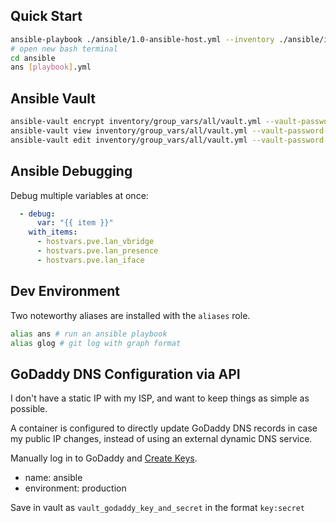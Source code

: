 ## Quick Start
```sh
ansible-playbook ./ansible/1.0-ansible-host.yml --inventory ./ansible/inventory/hosts.yml --ask-vault-pass
# open new bash terminal
cd ansible
ans [playbook].yml
```

## Ansible Vault
```sh
ansible-vault encrypt inventory/group_vars/all/vault.yml --vault-password-file ~/.ansible/vault_pw.txt
ansible-vault view inventory/group_vars/all/vault.yml --vault-password-file ~/.ansible/vault_pw.txt
ansible-vault edit inventory/group_vars/all/vault.yml --vault-password-file ~/.ansible/vault_pw.txt
```

## Ansible Debugging
Debug multiple variables at once:
```yml
  - debug:
      var: "{{ item }}"
    with_items:
      - hostvars.pve.lan_vbridge
      - hostvars.pve.lan_presence
      - hostvars.pve.lan_iface
```

## Dev Environment
Two noteworthy aliases are installed with the `aliases` role.
```sh
alias ans # run an ansible playbook
alias glog # git log with graph format
```


## GoDaddy DNS Configuration via API
I don't have a static IP with my ISP, and want to keep things as simple as possible.

A container is configured to directly update GoDaddy DNS records in case my public IP changes, instead of using an external dynamic DNS service.

Manually log in to GoDaddy and [Create Keys](https://developer.godaddy.com/keys). 
- name: ansible
- environment: production

Save in vault as `vault_godaddy_key_and_secret` in the format `key:secret`

